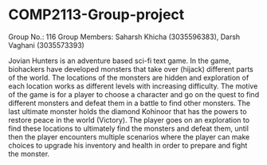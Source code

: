 # COMP2113-Group-project
Group No.: 116
Group Members: Saharsh Khicha (3035596383), Darsh Vaghani (3035573393)

Jovian Hunters is an adventure based sci-fi text game. In the game, biohackers have developed monsters that take over (hijack) different parts of the world. The locations of the monsters are hidden and exploration of each location works as different levels with increasing difficulty. The motive of the game is for a player to choose a character and go on the quest to find different monsters and defeat them in a battle to find other monsters. The last ultimate monster holds the diamond Kohinoor that has the powers to restore peace in the world (Victory). The player goes on an exploration to find these locations to ultimately find the monsters and defeat them, until then the player encounters multiple scenarios where the player can make choices to upgrade his inventory and health in order to prepare and fight the monster.
